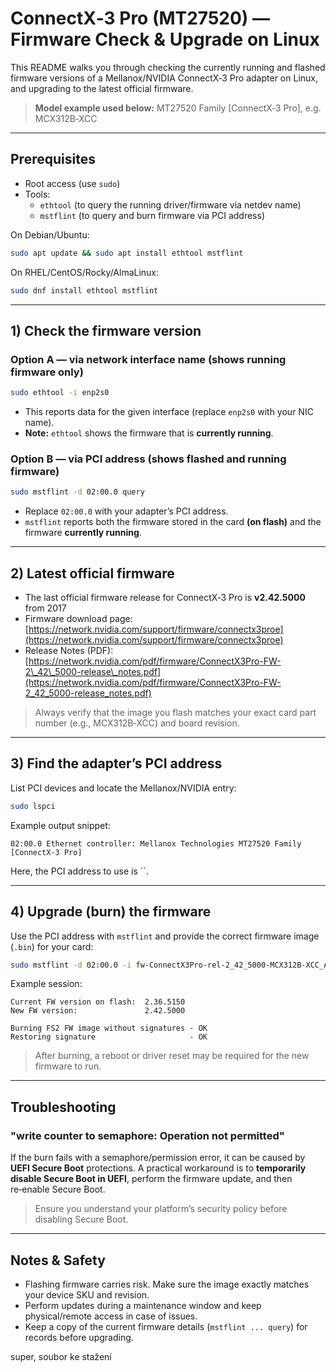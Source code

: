# ConnectX‑3 Pro (MT27520) — Firmware Check & Upgrade on Linux

This README walks you through checking the currently running and flashed firmware versions of a Mellanox/NVIDIA ConnectX‑3 Pro adapter on Linux, and upgrading to the latest official firmware.

> **Model example used below:** MT27520 Family [ConnectX‑3 Pro], e.g. MCX312B‑XCC

---

## Prerequisites

- Root access (use `sudo`)
- Tools:
  - `ethtool` (to query the running driver/firmware via netdev name)
  - `mstflint` (to query and burn firmware via PCI address)

On Debian/Ubuntu:

```bash
sudo apt update && sudo apt install ethtool mstflint
```

On RHEL/CentOS/Rocky/AlmaLinux:

```bash
sudo dnf install ethtool mstflint
```

---

## 1) Check the firmware version

### Option A — via network interface name (shows **running** firmware only)

```bash
sudo ethtool -i enp2s0
```

- This reports data for the given interface (replace `enp2s0` with your NIC name).
- **Note:** `ethtool` shows the firmware that is **currently running**.

### Option B — via PCI address (shows **flashed** and **running** firmware)

```bash
sudo mstflint -d 02:00.0 query
```

- Replace `02:00.0` with your adapter’s PCI address.
- `mstflint` reports both the firmware stored in the card **(on flash)** and the firmware **currently running**.

---

## 2) Latest official firmware

- The last official firmware release for ConnectX‑3 Pro is **v2.42.5000** from 2017
- Firmware download page: [https://network.nvidia.com/support/firmware/connectx3proe](https://network.nvidia.com/support/firmware/connectx3proe)
- Release Notes (PDF): [https://network.nvidia.com/pdf/firmware/ConnectX3Pro-FW-2\_42\_5000-release\_notes.pdf](https://network.nvidia.com/pdf/firmware/ConnectX3Pro-FW-2_42_5000-release_notes.pdf)

> Always verify that the image you flash matches your exact card part number (e.g., MCX312B‑XCC) and board revision.

---

## 3) Find the adapter’s PCI address

List PCI devices and locate the Mellanox/NVIDIA entry:

```bash
sudo lspci
```

Example output snippet:

```
02:00.0 Ethernet controller: Mellanox Technologies MT27520 Family [ConnectX-3 Pro]
```

Here, the PCI address to use is ``.

---

## 4) Upgrade (burn) the firmware

Use the PCI address with `mstflint` and provide the correct firmware image (`.bin`) for your card:

```bash
sudo mstflint -d 02:00.0 -i fw-ConnectX3Pro-rel-2_42_5000-MCX312B-XCC_Ax-FlexBoot-3.4.752.bin burn
```

Example session:

```
Current FW version on flash:  2.36.5150
New FW version:               2.42.5000

Burning FS2 FW image without signatures - OK
Restoring signature                     - OK
```

> After burning, a reboot or driver reset may be required for the new firmware to run.

---

## Troubleshooting

### "write counter to semaphore: Operation not permitted"

If the burn fails with a semaphore/permission error, it can be caused by **UEFI Secure Boot** protections. A practical workaround is to **temporarily disable Secure Boot in UEFI**, perform the firmware update, and then re‑enable Secure Boot.

> Ensure you understand your platform’s security policy before disabling Secure Boot.

---

## Notes & Safety

- Flashing firmware carries risk. Make sure the image exactly matches your device SKU and revision.
- Perform updates during a maintenance window and keep physical/remote access in case of issues.
- Keep a copy of the current firmware details (`mstflint ... query`) for records before upgrading.

super, soubor ke stažení

